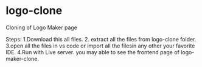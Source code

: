 # logo-clone
Cloning of Logo Maker page 

Steps:
1.Download this all files.
2. extract all the files from logo-clone folder.
3.open all the files in vs code or import all the filesin any other your favorite IDE.
4.Run with Live server.
you may able to see the frontend page of logo-maker-clone.
